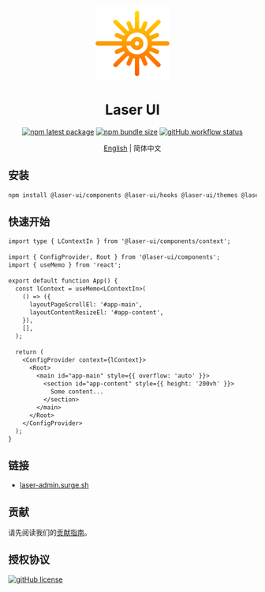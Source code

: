 <p align="center">
  <a href="//laser-ui.github.io/" rel="noopener" target="_blank"><img width="150" src="apps/site/public/logo.png" alt="logo"></a>
</p>

<h1 align="center">Laser UI</h1>

<div align="center">

<!-- prettier-ignore-start -->
[![npm latest package](http://img.shields.io/npm/v/@laser-ui/components/latest.svg?style=flat-square)](https://www.npmjs.com/package/@laser-ui/components)
[![npm bundle size](https://img.shields.io/bundlephobia/minzip/@laser-ui/components?style=flat-square)](https://bundlephobia.com/package/@laser-ui/components)
[![gitHub workflow status](https://img.shields.io/github/actions/workflow/status/laser-ui/laser-ui/main.yml?branch=main&style=flat-square)](https://github.com/laser-ui/laser-ui/actions/workflows/main.yml)
<!-- prettier-ignore-end -->

</div>
 
<div align="center">

[English](README.md) | 简体中文

</div>

## 安装

```bash
npm install @laser-ui/components @laser-ui/hooks @laser-ui/themes @laser-ui/utils
```

## 快速开始

```tsx
import type { LContextIn } from '@laser-ui/components/context';

import { ConfigProvider, Root } from '@laser-ui/components';
import { useMemo } from 'react';

export default function App() {
  const lContext = useMemo<LContextIn>(
    () => ({
      layoutPageScrollEl: '#app-main',
      layoutContentResizeEl: '#app-content',
    }),
    [],
  );

  return (
    <ConfigProvider context={lContext}>
      <Root>
        <main id="app-main" style={{ overflow: 'auto' }}>
          <section id="app-content" style={{ height: '200vh' }}>
            Some content...
          </section>
        </main>
      </Root>
    </ConfigProvider>
  );
}
```

## 链接

- [laser-admin.surge.sh](//laser-admin.surge.sh)

## 贡献

请先阅读我们的[贡献指南](/CONTRIBUTING.md)。

## 授权协议

[![gitHub license](https://img.shields.io/github/license/laser-ui/laser-ui?style=flat-square)](/LICENSE)
